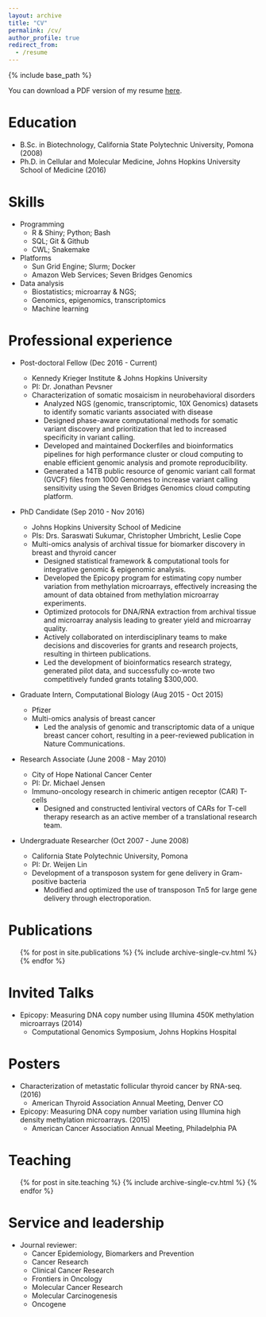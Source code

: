 ```yaml
---
layout: archive
title: "CV"
permalink: /cv/
author_profile: true
redirect_from:
  - /resume
---
```


{% include base_path %}

You can download a PDF version of my resume [here](/files/SCho_Resume_public.pdf).

Education
======
* B.Sc. in Biotechnology, California State Polytechnic University, Pomona (2008)
* Ph.D. in Cellular and Molecular Medicine, Johns Hopkins University School of Medicine (2016)

Skills
======
* Programming
  * R & Shiny; Python; Bash
  * SQL; Git & Github
  * CWL; Snakemake
* Platforms
  * Sun Grid Engine; Slurm; Docker
  * Amazon Web Services; Seven Bridges Genomics
* Data analysis
  * Biostatistics; microarray & NGS;
  * Genomics, epigenomics, transcriptomics
  * Machine learning

Professional experience
======
* Post-doctoral Fellow (Dec 2016 - Current)
  * Kennedy Krieger Institute & Johns Hopkins University
  * PI: Dr. Jonathan Pevsner
  * Characterization of somatic mosaicism in neurobehavioral disorders
    * Analyzed NGS (genomic, transcriptomic, 10X Genomics) datasets to identify somatic variants associated with disease
    * Designed phase-aware computational methods for somatic variant discovery and prioritization that led to increased specificity in variant calling.
    * Developed and maintained Dockerfiles and bioinformatics pipelines for high performance cluster or cloud computing to enable efficient genomic analysis and promote reproducibility.
    * Generated a 14TB public resource of genomic variant call format (GVCF) files from 1000 Genomes to increase variant calling sensitivity using the Seven Bridges Genomics cloud computing platform.

* PhD Candidate (Sep 2010 - Nov 2016)
  * Johns Hopkins University School of Medicine
  * PIs: Drs. Saraswati Sukumar, Christopher Umbricht, Leslie Cope
  * Multi-omics analysis of archival tissue for biomarker discovery in breast and thyroid cancer
    * Designed statistical framework & computational tools for integrative genomic & epigenomic analysis.
    * Developed the Epicopy program for estimating copy number variation from methylation microarrays, effectively increasing the amount of data obtained from methylation microarray experiments.
    * Optimized protocols for DNA/RNA extraction from archival tissue and microarray analysis leading to greater yield and microarray quality.
    * Actively collaborated on interdisciplinary teams to make decisions and discoveries for grants and research projects, resulting in thirteen publications.
    * Led the development of bioinformatics research strategy, generated pilot data, and successfully co-wrote two competitively funded grants totaling $300,000.

* Graduate Intern, Computational Biology (Aug  2015 - Oct 2015)
  * Pfizer
  * Multi-omics analysis of breast cancer
    * Led the analysis of genomic and transcriptomic data of a unique breast cancer cohort, resulting in a peer-reviewed publication in Nature Communications.

* Research Associate (June 2008 - May 2010)
  * City of Hope National Cancer Center
  * PI: Dr. Michael Jensen
  * Immuno-oncology research in chimeric antigen receptor (CAR) T-cells
    * Designed and constructed lentiviral vectors of CARs for T-cell therapy research as an active member of a translational research team.

* Undergraduate Researcher (Oct 2007 - June 2008)
  * California State Polytechnic University, Pomona
  * PI: Dr. Weijen Lin
  * Development of a transposon system for gene delivery in Gram-positive bacteria
    * Modified and optimized the use of transposon Tn5 for large gene delivery through electroporation.

Publications
======
  <ul>{% for post in site.publications %}
    {% include archive-single-cv.html %}
  {% endfor %}</ul>

Invited Talks
======

* Epicopy: Measuring DNA copy number using Illumina 450K methylation microarrays (2014)
  * Computational Genomics Symposium, Johns Hopkins Hospital

Posters
======

* Characterization of metastatic follicular thyroid cancer by RNA-seq. (2016)
  * American Thyroid Association Annual Meeting, Denver CO
* Epicopy: Measuring DNA copy number variation using Illumina high density methylation microarrays. (2015)
  * American Cancer Association Annual Meeting, Philadelphia PA

Teaching
======
  <ul>{% for post in site.teaching %}
    {% include archive-single-cv.html %}
  {% endfor %}</ul>

Service and leadership
======
* Journal reviewer:
  * Cancer Epidemiology, Biomarkers and Prevention
  * Cancer Research
  * Clinical Cancer Research
  * Frontiers in Oncology
  * Molecular Cancer Research
  * Molecular Carcinogenesis
  * Oncogene
